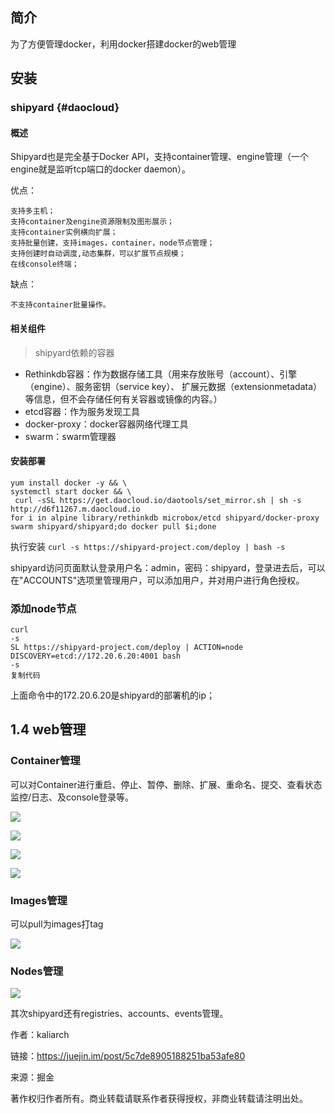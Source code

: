 ## 简介

为了方便管理docker，利用docker搭建docker的web管理

## 安装

### shipyard {#daocloud}

#### 概述

Shipyard也是完全基于Docker API，支持container管理、engine管理（一个engine就是监听tcp端口的docker daemon）。

优点：

```
支持多主机；
支持container及engine资源限制及图形展示；
支持container实例横向扩展；
支持批量创建，支持images，container，node节点管理；
支持创建时自动调度,动态集群，可以扩展节点规模；
在线console终端；

```

缺点：

```
不支持container批量操作。
```

#### 相关组件

> shipyard依赖的容器

* Rethinkdb容器：作为数据存储工具（用来存放账号（account）、引擎（engine）、服务密钥（service key）、 扩展元数据（extensionmetadata）等信息，但不会存储任何有关容器或镜像的内容。）
* etcd容器：作为服务发现工具
* docker-proxy：docker容器网络代理工具
* swarm：swarm管理器

#### 安装部署

```
yum install docker -y && \
systemctl start docker && \
 curl -sSL https://get.daocloud.io/daotools/set_mirror.sh | sh -s http://d6f11267.m.daocloud.io
for i in alpine library/rethinkdb microbox/etcd shipyard/docker-proxy swarm shipyard/shipyard;do docker pull $i;done
```

执行安装 `curl -s https://shipyard-project.com/deploy | bash -s`

shipyard访问页面默认登录用户名：admin，密码：shipyard，登录进去后，可以在"ACCOUNTS"选项里管理用户，可以添加用户，并对用户进行角色授权。

### 添加node节点

```
curl 
-s
SL https://shipyard-project.com/deploy | ACTION=node DISCOVERY=etcd://172.20.6.20:4001 bash 
-s
复制代码
```

上面命令中的172.20.6.20是shipyard的部署机的ip；

## 1.4 web管理

### Container管理

可以对Container进行重启、停止、暂停、删除、扩展、重命名、提交、查看状态监控/日志、及console登录等。

![](https://user-gold-cdn.xitu.io/2019/3/5/1694bd442bed296c?imageView2/0/w/1280/h/960/format/webp/ignore-error/1)

![](https://user-gold-cdn.xitu.io/2019/3/5/1694bd442c2d9897?imageView2/0/w/1280/h/960/format/webp/ignore-error/1)

![](https://user-gold-cdn.xitu.io/2019/3/5/1694bd442bec2b6f?imageView2/0/w/1280/h/960/format/webp/ignore-error/1)

![](https://user-gold-cdn.xitu.io/2019/3/5/1694bd442c600d6a?imageView2/0/w/1280/h/960/format/webp/ignore-error/1)



### Images管理

可以pull为images打tag

![](https://user-gold-cdn.xitu.io/2019/3/5/1694bd442c858b5b?imageView2/0/w/1280/h/960/format/webp/ignore-error/1)



### Nodes管理



![](https://user-gold-cdn.xitu.io/2019/3/5/1694bd442d8452bf?imageView2/0/w/1280/h/960/format/webp/ignore-error/1)

 其次shipyard还有registries、accounts、events管理。

  


作者：kaliarch

  


链接：https://juejin.im/post/5c7de8905188251ba53afe80

  


来源：掘金

  


著作权归作者所有。商业转载请联系作者获得授权，非商业转载请注明出处。

